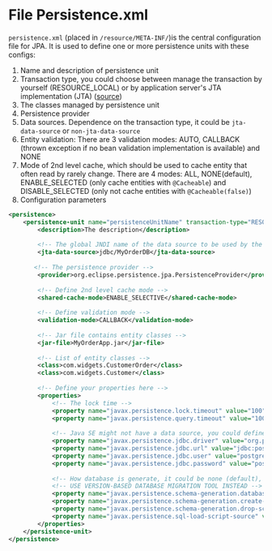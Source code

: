 # File Persistence.xml

`persistence.xml` (placed in `/resource/META-INF/`)is the central configuration file for JPA. It is used to define one or more persistence units with these configs:

1. Name and description of persistence unit
2. Transaction type, you could choose between manage the transaction by yourself (RESOURCE_LOCAL) or by application server's JTA implementation (JTA) ([source](http://tomee.apache.org/jpa-concepts.html))
3. The classes managed by persistence unit
4. Persistence provider
5. Data sources. Dependence on the transaction type, it could be `jta-data-source` or `non-jta-data-source`
6. Entity validation: There are 3 validation modes: AUTO, CALLBACK (thrown exception if no bean validation implementation is available) and NONE
7. Mode of 2nd level cache, which should be used to cache entity that often read by rarely change.
   There are 4 modes: ALL, NONE(default), ENABLE_SELECTED (only cache entities with `@Cacheable`) and DISABLE_SELECTED (only not cache entities with `@Cacheable(false)`)
8. Configuration parameters

```xml
<persistence>
    <persistence-unit name="persistenceUnitName" transaction-type="RESOURCE_LOCAL">
        <description>The description</description>
        
        <!-- The global JNDI name of the data source to be used by the JavaEE container -->
        <jta-data-source>jdbc/MyOrderDB</jta-data-source>
        
       <!-- The persistence provider -->
        <provider>org.eclipse.persistence.jpa.PersistenceProvider</provider>
        
        <!-- Define 2nd level cache mode -->
        <shared-cache-mode>ENABLE_SELECTIVE</shared-cache-mode>
        
        <!-- Define validation mode -->
        <validation-mode>CALLBACK</validation-mode>
        
        <!-- Jar file contains entity classes -->
        <jar-file>MyOrderApp.jar</jar-file>
        
        <!-- List of entity classes -->
        <class>com.widgets.CustomerOrder</class>
        <class>com.widgets.Customer</class>
        
        <!-- Define your properties here -->
        <properties>
            <!-- The lock time -->
            <property name="javax.persistence.lock.timeout" value="100"/>
            <property name="javax.persistence.query.timeout" value="100"/>
            
            <!-- Java SE might not have a data source, you could define the login information for the provider-->
            <property name="javax.persistence.jdbc.driver" value="org.postgresql.Driver" />
            <property name="javax.persistence.jdbc.url" value="jdbc:postgresql://localhost:5432/xyz" />
            <property name="javax.persistence.jdbc.user" value="postgres" />
            <property name="javax.persistence.jdbc.password" value="postgres" />
            
            <!-- How database is generate, it could be none (default), create, drop and drop and create -->
            <!-- USE VERSION-BASED DATABASE MIGRATION TOOL INSTEAD -->
            <property name="javax.persistence.schema-generation.database.action" value="drop-and-create" />
            <property name="javax.persistence.schema-generation.create-script-source" value="create-db.sql" />
            <property name="javax.persistence.schema-generation.drop-script-source" value="drop-db.sql" />
            <property name="javax.persistence.sql-load-script-source" value="data.sql" />
        </properties>
    </persistence-unit>
</persistence>
```
